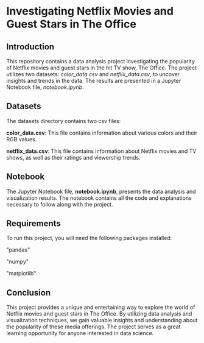 # Investigating Netflix Movies and Guest Stars in The Office
## Introduction
This repository contains a data analysis project investigating the popularity of Netflix movies and guest stars in the hit TV show, The Office. The project utilizes two 
datasets: _color_data.csv_ and _netflix_data.csv_, to uncover insights and trends in the data. The results are presented in a Jupyter Notebook file, _notebook.ipynb_.


## Datasets
The datasets directory contains two csv files:

**color_data.csv**: This file contains information about various colors and their RGB values.

**netflix_data.csv**: This file contains information about Netflix movies and TV shows, as well as their ratings and viewership trends.

## Notebook
The Jupyter Notebook file, **notebook.ipynb**, presents the data analysis and visualization results. The notebook contains all the code and explanations necessary to 
follow along with the project.

## Requirements
To run this project, you will need the following packages installed:

"pandas"

"numpy"

"matplotlib"

## Conclusion
This project provides a unique and entertaining way to explore the world of Netflix movies and guest stars in The Office. By utilizing data analysis and visualization 
techniques, we gain valuable insights and understanding about the popularity of these media offerings. The project serves as a great learning opportunity for anyone 
interested in data science.
